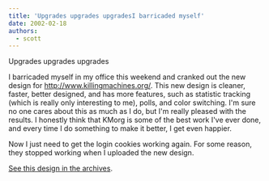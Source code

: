 ```yaml
---
title: 'Upgrades upgrades upgradesI barricaded myself'
date: 2002-02-18
authors:
  - scott
---
```


Upgrades upgrades upgrades

I barricaded myself in my office this weekend and cranked out the new design for http://www.killingmachines.org/. This new design is cleaner, faster, better designed, and has more features, such as statistic tracking (which is really only interesting to me), polls, and color switching. I'm sure no one cares about this as much as I do, but I'm really pleased with the results. I honestly think that KMorg is some of the best work I've ever done, and every time I do something to make it better, I get even happier.

Now I just need to get the login cookies working again. For some reason, they stopped working when I uploaded the new design.

[See this design in the archives](https://archives.spaceninja.com/kmorg/v3/).
